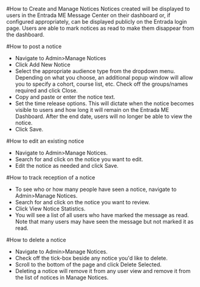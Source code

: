#How to Create and Manage Notices
Notices created will be displayed to users in the Entrada ME Message Center on their dashboard or, if configured appropriately, can be displayed publicly on the Entrada login page.  Users are able to mark notices as read to make them disappear from the dashboard.

#How to post a notice
* Navigate to Admin>Manage Notices
* Click Add New Notice
* Select the appropriate audience type from the dropdown menu.  Depending on what you choose, an additional popup window will allow you to specify a cohort, course list, etc. Check off the groups/names required and click Close.
* Copy and paste or enter the notice text.
* Set the time release options.  This will dictate when the notice becomes visible to users and how long it will remain on the Entrada ME Dashboard.  After the end date, users will no longer be able to view the notice.
* Click Save.

#How to edit an existing notice
* Navigate to Admin>Manage Notices.
* Search for and click on the notice you want to edit.
* Edit the notice as needed and click Save.

#How to track reception of a notice
* To see who or how many people have seen a notice, navigate to Admin>Manage Notices.
* Search for and click on the notice you want to review.
* Click View Notice Statistics.
* You will see a list of all users who have marked the message as read.  Note that many users may have seen the message but not marked it as read.

#How to delete a notice
* Navigate to Admin>Manage Notices.
* Check off the tick-box beside any notice you'd like to delete.
* Scroll to the bottom of the page and click Delete Selected.
* Deleting a notice will remove it from any user view and remove it from the list of notices in Manage Notices.

